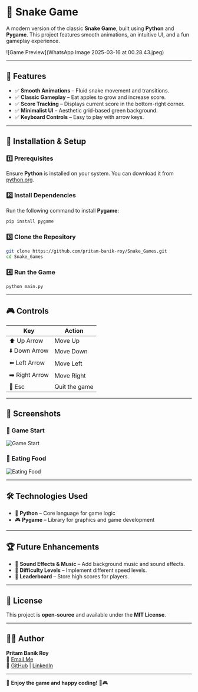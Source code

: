 # 🐍 Snake Game

A modern version of the classic **Snake Game**, built using **Python** and **Pygame**. This project features smooth animations, an intuitive UI, and a fun gameplay experience.  

![Game Preview](WhatsApp Image 2025-03-16 at 00.28.43.jpeg)

---

## 📌 Features

- ✅ **Smooth Animations** – Fluid snake movement and transitions.  
- ✅ **Classic Gameplay** – Eat apples to grow and increase score.  
- ✅ **Score Tracking** – Displays current score in the bottom-right corner.  
- ✅ **Minimalist UI** – Aesthetic grid-based green background.  
- ✅ **Keyboard Controls** – Easy to play with arrow keys.  

---

## 🚀 Installation & Setup

### 1️⃣ Prerequisites  
Ensure **Python** is installed on your system. You can download it from [python.org](https://www.python.org/downloads/).  

### 2️⃣ Install Dependencies  
Run the following command to install **Pygame**:  
```sh
pip install pygame
```

### 3️⃣ Clone the Repository  
```sh
git clone https://github.com/pritam-banik-roy/Snake_Games.git
cd Snake_Games
```

### 4️⃣ Run the Game  
```sh
python main.py
```

---

## 🎮 Controls

| Key            | Action         |
|---------------|---------------|
| ⬆️ Up Arrow   | Move Up       |
| ⬇️ Down Arrow | Move Down     |
| ⬅️ Left Arrow | Move Left     |
| ➡️ Right Arrow | Move Right   |
| 🔴 Esc        | Quit the game |

---

## 📸 Screenshots  

### 🎲 Game Start  
![Game Start](image.png)  

### 🍎 Eating Food  
![Eating Food](image.png)  

---

## 🛠 Technologies Used  
- 🐍 **Python** – Core language for game logic  
- 🎮 **Pygame** – Library for graphics and game development  

---

## 🏆 Future Enhancements  
- 📌 **Sound Effects & Music** – Add background music and sound effects.  
- 📌 **Difficulty Levels** – Implement different speed levels.  
- 📌 **Leaderboard** – Store high scores for players.  

---

## 📝 License  
This project is **open-source** and available under the **MIT License**.  

---

## 👨‍💻 Author  
**Pritam Banik Roy**  
📧 [Email Me](mailto:pritambanikroy@gmail.com)  
🔗 [GitHub](https://github.com/pritam-banik-roy) | [LinkedIn](https://www.linkedin.com/in/pritam-banik-roy/)  

---

🚀 **Enjoy the game and happy coding!** 🐍🎮
